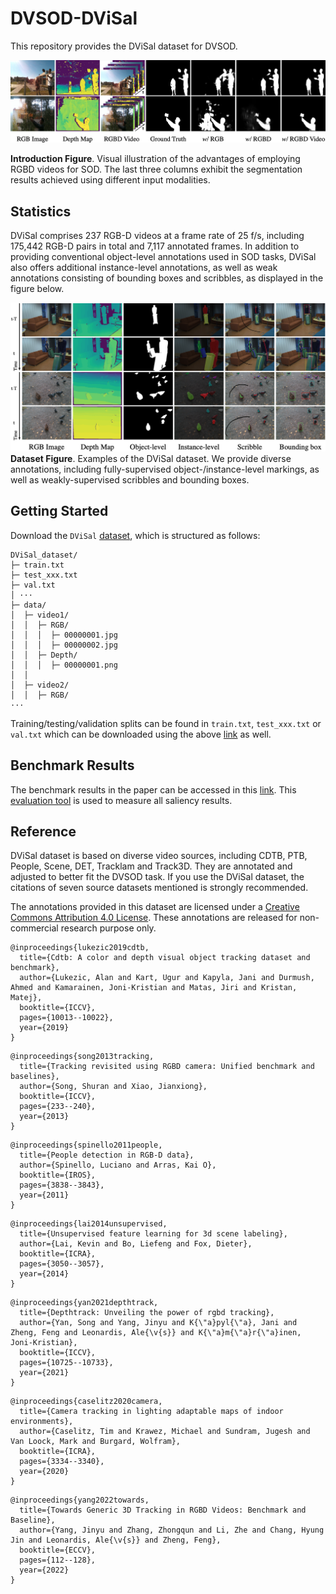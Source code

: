 # DVSOD-DViSal
This repository provides the DViSal dataset for DVSOD.

![avatar](https://github.com/DVSOD/DVSOD-DViSal/blob/main/introduction.png)  

**Introduction Figure**. Visual illustration of the advantages of employing RGBD videos for SOD. The last three columns exhibit the segmentation results achieved using different input modalities.

## Statistics

DViSal comprises 237 RGB-D videos at a frame rate of 25 f/s, including 175,442 RGB-D pairs in total and 7,117 annotated frames. In addition to providing conventional object-level annotations used in SOD tasks, DViSal also offers additional instance-level annotations, as well as weak annotations consisting of bounding boxes and scribbles, as displayed in the figure below.

![avatar](https://github.com/DVSOD/DVSOD-DViSal/blob/main/dataset.png)
**Dataset Figure**. Examples of the DViSal dataset. We provide diverse annotations, including fully-supervised object-/instance-level markings, as well as weakly-supervised scribbles and bounding boxes.

## Getting Started

Download the `DViSal` [dataset](https://github.com/DVSOD/DVSOD-DViSal), which is structured as follows:

```
DViSal_dataset/
├─ train.txt
├─ test_xxx.txt
├─ val.txt
│ ···
├─ data/
│  ├─ video1/
│  │  ├─ RGB/
│  │  │  ├─ 00000001.jpg
│  │  │  ├─ 00000002.jpg
│  │  ├─ Depth/
│  │  │  ├─ 00000001.png
│  │
│  ├─ video2/
│  │  ├─ RGB/
···
```

Training/testing/validation splits can be found in `train.txt`, `test_xxx.txt` or `val.txt` which can be downloaded using the above [link](xxx) as well.

## Benchmark Results

The benchmark results in the paper can be accessed in this [link](). This [evaluation tool]() is used to measure all saliency results.

## Reference

DViSal dataset is based on diverse video sources, including CDTB, PTB, People, Scene, DET, Tracklam and Track3D. They are annotated and adjusted to better fit the DVSOD task. If you use the DViSal dataset, the citations of seven source datasets mentioned is strongly recommended.

The annotations provided in this dataset are licensed under a [Creative Commons Attribution 4.0 License](https://creativecommons.org/licenses/by-sa/4.0/). These annotations are released for non-commercial research purpose only.

```
@inproceedings{lukezic2019cdtb,
  title={Cdtb: A color and depth visual object tracking dataset and benchmark},
  author={Lukezic, Alan and Kart, Ugur and Kapyla, Jani and Durmush, Ahmed and Kamarainen, Joni-Kristian and Matas, Jiri and Kristan, Matej},
  booktitle={ICCV},
  pages={10013--10022},
  year={2019}
}
```
```
@inproceedings{song2013tracking,
  title={Tracking revisited using RGBD camera: Unified benchmark and baselines},
  author={Song, Shuran and Xiao, Jianxiong},
  booktitle={ICCV},
  pages={233--240},
  year={2013}
}
```
```
@inproceedings{spinello2011people,
  title={People detection in RGB-D data},
  author={Spinello, Luciano and Arras, Kai O},
  booktitle={IROS},
  pages={3838--3843},
  year={2011}
}
```
```
@inproceedings{lai2014unsupervised,
  title={Unsupervised feature learning for 3d scene labeling},
  author={Lai, Kevin and Bo, Liefeng and Fox, Dieter},
  booktitle={ICRA},
  pages={3050--3057},
  year={2014}
}
```
```
@inproceedings{yan2021depthtrack,
  title={Depthtrack: Unveiling the power of rgbd tracking},
  author={Yan, Song and Yang, Jinyu and K{\"a}pyl{\"a}, Jani and Zheng, Feng and Leonardis, Ale{\v{s}} and K{\"a}m{\"a}r{\"a}inen, Joni-Kristian},
  booktitle={ICCV},
  pages={10725--10733},
  year={2021}
}
```
```
@inproceedings{caselitz2020camera,
  title={Camera tracking in lighting adaptable maps of indoor environments},
  author={Caselitz, Tim and Krawez, Michael and Sundram, Jugesh and Van Loock, Mark and Burgard, Wolfram},
  booktitle={ICRA},
  pages={3334--3340},
  year={2020}
}
```
```
@inproceedings{yang2022towards,
  title={Towards Generic 3D Tracking in RGBD Videos: Benchmark and Baseline},
  author={Yang, Jinyu and Zhang, Zhongqun and Li, Zhe and Chang, Hyung Jin and Leonardis, Ale{\v{s}} and Zheng, Feng},
  booktitle={ECCV},
  pages={112--128},
  year={2022}
}
```

